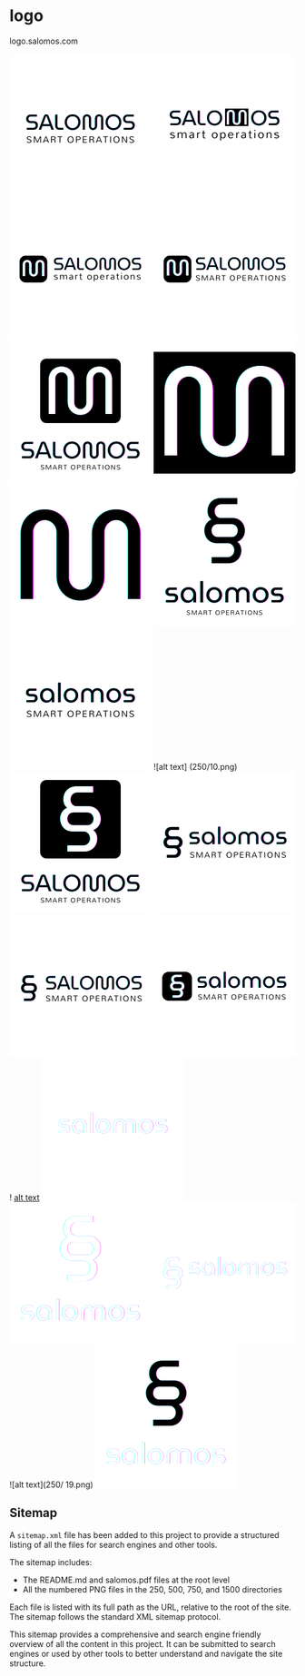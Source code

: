 # logo 
logo.salomos.com

![alt text](250/1.png) ![alt text](250/2.png) ![alt text](250/3.png) ![alt text](250/4.png) ![alt text](250/5.png) ![alt text](250/6.png) ![alt text](250/7.png) ![alt text](250/8.png) ![alt text](250/9.png) ![alt text]
(250/10.png) ![alt text](250/11.png) ![alt text](250/12.png) ![alt text](250/13.png) ![alt text](250/14.png) !
[alt text](250/15.png) ![alt text](250/16.png) ![alt text](250/17.png) ![alt text](250/18.png) ![alt text](250/
19.png) ![alt text](250/20.png)

## Sitemap


A `sitemap.xml` file has been added to this project to provide a structured listing of all the files for search engines and other tools.

The sitemap includes:

- The README.md and salomos.pdf files at the root level
- All the numbered PNG files in the 250, 500, 750, and 1500 directories

Each file is listed with its full path as the URL, relative to the root of the site. The sitemap follows the standard XML sitemap protocol.

This sitemap provides a comprehensive and search engine friendly overview of all the content in this project. It can be submitted to search engines or used by other tools to better understand and navigate the site structure.
